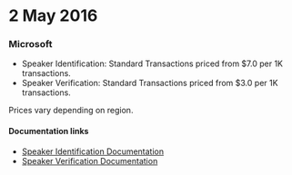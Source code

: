 # 2 May 2016

### Microsoft

- Speaker Identification: Standard Transactions priced from $7.0 per 1K transactions.
- Speaker Verification: Standard Transactions priced from $3.0 per 1K transactions.

Prices vary depending on region.

#### Documentation links

- [Speaker Identification Documentation](https://learn.microsoft.com/en-us/azure/ai-services/speech-service/speaker-recognition-overview)
- [Speaker Verification Documentation](https://learn.microsoft.com/en-us/azure/ai-services/speech-service/speaker-recognition-overview)